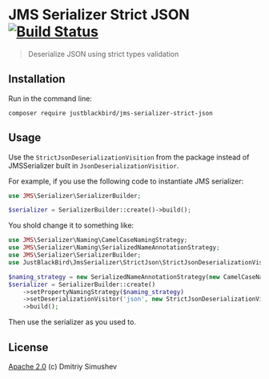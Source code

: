 # JMS Serializer Strict JSON [![Build Status](https://travis-ci.org/JustBlackBird/jms-serializer-strict-json.svg)](https://travis-ci.org/JustBlackBird/jms-serializer-strict-json)

> Deserialize JSON using strict types validation

## Installation

Run in the command line:

```shell
composer require justblackbird/jms-serializer-strict-json
```

## Usage

Use the `StrictJsonDeserializationVisition` from the package instead of JMSSerializer built in `JsonDeserializationVisitior`.

For example, if you use the following code to instantiate JMS serializer:

```php
use JMS\Serializer\SerializerBuilder;

$serializer = SerializerBuilder::create()->build();
```

You shold change it to something like:

```php
use JMS\Serializer\Naming\CamelCaseNamingStrategy;
use JMS\Serializer\Naming\SerializedNameAnnotationStrategy;
use JMS\Serializer\SerializerBuilder;
use JustBlackBird\JmsSerializer\StrictJson\StrictJsonDeserializationVisitor;

$naming_strategy = new SerializedNameAnnotationStrategy(new CamelCaseNamingStrategy());
$serializer = SerializerBuilder::create()
    ->setPropertyNamingStrategy($naming_strategy)
    ->setDeserializationVisitor('json', new StrictJsonDeserializationVisitor($naming_strategy))
    ->build();
```

Then use the serializer as you used to.

## License

[Apache 2.0](http://www.apache.org/licenses/LICENSE-2.0) (c) Dmitriy Simushev
